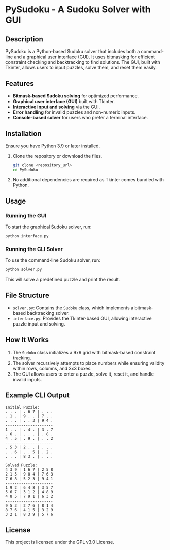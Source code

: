 # PySudoku - A Sudoku Solver with GUI

## Description

PySudoku is a Python-based Sudoku solver that includes both a command-line and a graphical user interface (GUI). It uses bitmasking for efficient constraint checking and backtracking to find solutions. The GUI, built with Tkinter, allows users to input puzzles, solve them, and reset them easily.

## Features

- **Bitmask-based Sudoku solving** for optimized performance.
- **Graphical user interface (GUI)** built with Tkinter.
- **Interactive input and solving** via the GUI.
- **Error handling** for invalid puzzles and non-numeric inputs.
- **Console-based solver** for users who prefer a terminal interface.

## Installation

Ensure you have Python 3.9 or later installed.

1. Clone the repository or download the files.
   ```sh
   git clone <repository_url>
   cd PySudoku
   ```
2. No additional dependencies are required as Tkinter comes bundled with Python.

## Usage

### Running the GUI

To start the graphical Sudoku solver, run:

```sh
python interface.py
```

### Running the CLI Solver

To use the command-line Sudoku solver, run:

```sh
python solver.py
```

This will solve a predefined puzzle and print the result.

## File Structure

- `solver.py`: Contains the `Sudoku` class, which implements a bitmask-based backtracking solver.
- `interface.py`: Provides the Tkinter-based GUI, allowing interactive puzzle input and solving.

## How It Works

1. The `Sudoku` class initializes a 9x9 grid with bitmask-based constraint tracking.
2. The solver recursively attempts to place numbers while ensuring validity within rows, columns, and 3x3 boxes.
3. The GUI allows users to enter a puzzle, solve it, reset it, and handle invalid inputs.

## Example CLI Output

```
Initial Puzzle:
. . . | . 6 7 | . . .
. 1 . | 9 . . | 7 . .
. . . | . . 3 | 9 4 .
---------------------
1 . . | . 4 . | 3 . 7
. 6 . | . . . | . 8 .
4 . 5 | . 9 . | . . 2
---------------------
. 5 3 | 2 . . | . . .
. . 6 | . . 5 | . 2 .
. . . | 8 3 . | . . .

Solved Puzzle:
4 3 9 | 1 6 7 | 2 5 8
2 1 5 | 9 8 4 | 7 6 3
7 6 8 | 5 2 3 | 9 4 1
---------------------
1 9 2 | 6 4 8 | 3 5 7
5 6 7 | 3 1 2 | 4 8 9
4 8 5 | 7 9 1 | 6 3 2
---------------------
9 5 3 | 2 7 6 | 8 1 4
8 7 6 | 4 1 5 | 3 2 9
3 2 1 | 8 3 9 | 5 7 6
```

## License

This project is licensed under the GPL v3.0 License.

